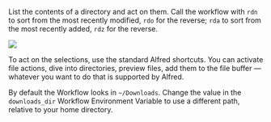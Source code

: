 List the contents of a directory and act on them. Call the workflow with `rdn` to sort from the most recently modified, `rdo` for the reverse; `rda` to sort from the most recently added, `rdz` for the reverse.

![](https://i.imgur.com/2kGDKPa.png)

To act on the selections, use the standard Alfred shortcuts. You can activate file actions, dive into directories, preview files, add them to the file buffer — whatever you want to do that is supported by Alfred.

By default the Workflow looks in `~/Downloads`. Change the value in the `downloads_dir` Workflow Environment Variable to use a different path, relative to your home directory.
